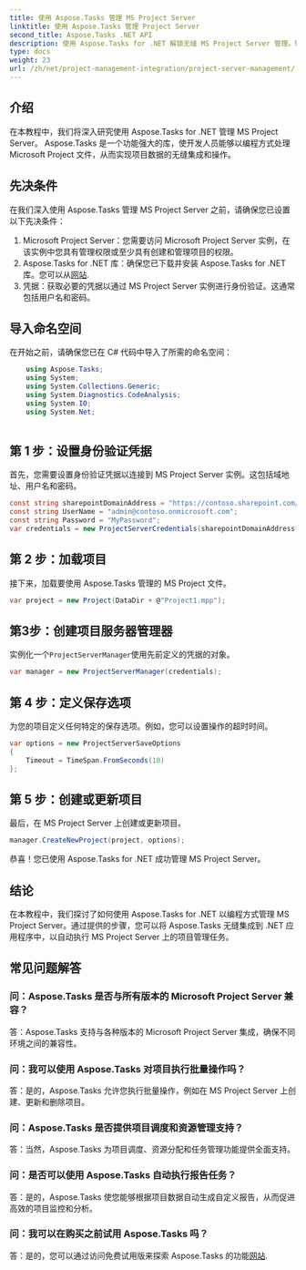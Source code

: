 ```yaml
---
title: 使用 Aspose.Tasks 管理 MS Project Server
linktitle: 使用 Aspose.Tasks 管理 Project Server
second_title: Aspose.Tasks .NET API
description: 使用 Aspose.Tasks for .NET 解锁无缝 MS Project Server 管理。轻松自动化项目任务。
type: docs
weight: 23
url: /zh/net/project-management-integration/project-server-management/
---
```

## 介绍
在本教程中，我们将深入研究使用 Aspose.Tasks for .NET 管理 MS Project Server。 Aspose.Tasks 是一个功能强大的库，使开发人员能够以编程方式处理 Microsoft Project 文件，从而实现项目数据的无缝集成和操作。
## 先决条件
在我们深入使用 Aspose.Tasks 管理 MS Project Server 之前，请确保您已设置以下先决条件：
1. Microsoft Project Server：您需要访问 Microsoft Project Server 实例，在该实例中您具有管理权限或至少具有创建和管理项目的权限。
2.  Aspose.Tasks for .NET 库：确保您已下载并安装 Aspose.Tasks for .NET 库。您可以从[网站](https://releases.aspose.com/tasks/net/).
3. 凭据：获取必要的凭据以通过 MS Project Server 实例进行身份验证。这通常包括用户名和密码。
## 导入命名空间
在开始之前，请确保您已在 C# 代码中导入了所需的命名空间：
```csharp
    using Aspose.Tasks;
    using System;
    using System.Collections.Generic;
    using System.Diagnostics.CodeAnalysis;
    using System.IO;
    using System.Net;
    
```
## 第 1 步：设置身份验证凭据
首先，您需要设置身份验证凭据以连接到 MS Project Server 实例。这包括域地址、用户名和密码。
```csharp
const string sharepointDomainAddress = "https://contoso.sharepoint.com/sites/pwa"；
const string UserName = "admin@contoso.onmicrosoft.com";
const string Password = "MyPassword";
var credentials = new ProjectServerCredentials(sharepointDomainAddress, UserName, Password);
```
## 第 2 步：加载项目
接下来，加载要使用 Aspose.Tasks 管理的 MS Project 文件。
```csharp
var project = new Project(DataDir + @"Project1.mpp");
```
## 第3步：创建项目服务器管理器
实例化一个`ProjectServerManager`使用先前定义的凭据的对象。
```csharp
var manager = new ProjectServerManager(credentials);
```
## 第 4 步：定义保存选项
为您的项目定义任何特定的保存选项。例如，您可以设置操作的超时时间。
```csharp
var options = new ProjectServerSaveOptions
{
    Timeout = TimeSpan.FromSeconds(10)
};
```
## 第 5 步：创建或更新项目
最后，在 MS Project Server 上创建或更新项目。
```csharp
manager.CreateNewProject(project, options);
```
恭喜！您已使用 Aspose.Tasks for .NET 成功管理 MS Project Server。

## 结论
在本教程中，我们探讨了如何使用 Aspose.Tasks for .NET 以编程方式管理 MS Project Server。通过提供的步骤，您可以将 Aspose.Tasks 无缝集成到 .NET 应用程序中，以自动执行 MS Project Server 上的项目管理任务。
## 常见问题解答
### 问：Aspose.Tasks 是否与所有版本的 Microsoft Project Server 兼容？
答：Aspose.Tasks 支持与各种版本的 Microsoft Project Server 集成，确保不同环境之间的兼容性。
### 问：我可以使用 Aspose.Tasks 对项目执行批量操作吗？
答：是的，Aspose.Tasks 允许您执行批量操作，例如在 MS Project Server 上创建、更新和删除项目。
### 问：Aspose.Tasks 是否提供项目调度和资源管理支持？
答：当然，Aspose.Tasks 为项目调度、资源分配和任务管理功能提供全面支持。
### 问：是否可以使用 Aspose.Tasks 自动执行报告任务？
答：是的，Aspose.Tasks 使您能够根据项目数据自动生成自定义报告，从而促进高效的项目监控和分析。
### 问：我可以在购买之前试用 Aspose.Tasks 吗？
答：是的，您可以通过访问免费试用版来探索 Aspose.Tasks 的功能[网站](https://purchase.aspose.com/temporary-license/).